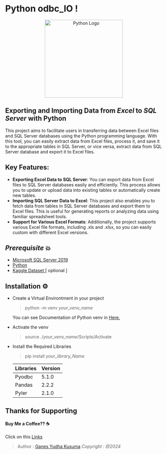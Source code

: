 ﻿# Python odbc_IO !
<p align="center">  
<img src="https://www.python.org/static/community_logos/python-logo.png" alt="Python Logo" width="250">  
</p>

## Exporting and Importing Data from _Excel_ to _SQL Server_ with Python
This project aims to facilitate users in transferring data between Excel files and SQL Server databases using the Python programming language. With this tool, you can easily extract data from Excel files, process it, and save it to the appropriate tables in SQL Server, or vice versa, extract data from SQL Server database and export it to Excel files.

## Key Features: 

-   **Exporting Excel Data to SQL Server**: You can export data from Excel files to SQL Server databases easily and efficiently. This process allows you to update or upload data into existing tables or automatically create new tables.
-   **Importing SQL Server Data to Excel**: This project also enables you to fetch data from tables in SQL Server databases and export them to Excel files. This is useful for generating reports or analyzing data using familiar spreadsheet tools.
-    **Support for Various Excel Formats**: Additionally, the project supports various Excel file formats, including .xls and .xlsx, so you can easily custom with different Excel versions. 

## _Prerequisite_ 💥
-  <a href="https://www.microsoft.com/en-us/sql-server/sql-server-2019"> Microsoft SQL Server 2019 </a> 
-  <a href="https://www.python.org/downloads/"> Python </a>
-  <a href="https://www.kaggle.com/datasets"> Kaggle Dataset </a>	[ optional ]

## Installation ⚙

 - Create a Virtual Environtment in your project
   > python -m venv  _your_venv_name_
   <p> You can see Documentation of Python venv in <a href="https://python.land/virtual-environments/virtualenv"> Here. </a>
 - Activate the venv
   > source ./_your_venv_name_/Scripts/Activate
 - Install the Required Libraries
   > pip install _your_library_Name_
 
	| 	Libraries		| 		Version  	|
	|-----------------|-----------------|
	| Pyodbc				|	  	5.1.0			|
	| Pandas		 		| 		2.2.2			|
	| Pyler				|  	2.1.0			|

## Thanks for Supporting
####  Buy Me a Coffee?? ☕
Click on this   <a href="https://saweria.co/Ganesyk">Links</a>
<br>
>Author : <a href="https://github.com/Ganesyk12">Ganes Yudha Kusuma</a>
> _Copyright : @2024_
